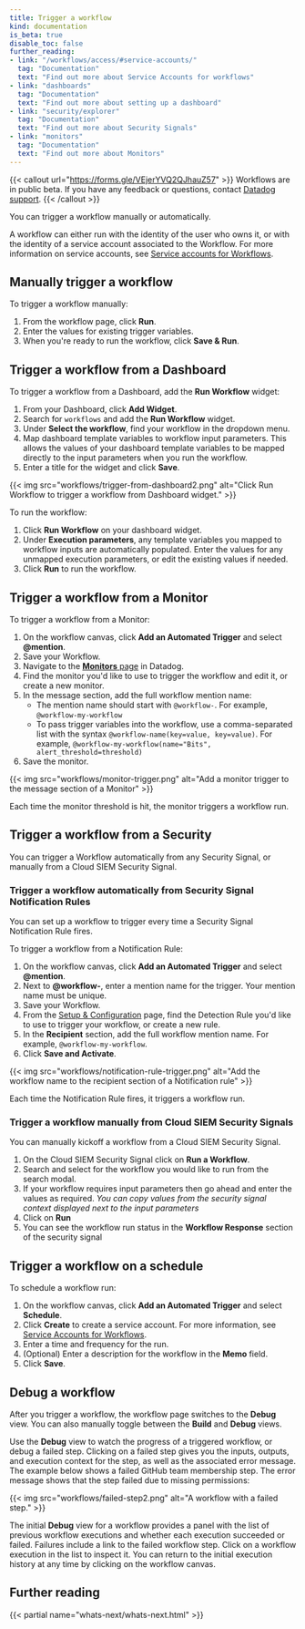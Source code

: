 ```yaml
---
title: Trigger a workflow
kind: documentation
is_beta: true
disable_toc: false
further_reading:
- link: "/workflows/access/#service-accounts/"
  tag: "Documentation"
  text: "Find out more about Service Accounts for workflows"
- link: "dashboards"
  tag: "Documentation"
  text: "Find out more about setting up a dashboard"
- link: "security/explorer"
  tag: "Documentation"
  text: "Find out more about Security Signals"
- link: "monitors"
  tag: "Documentation"
  text: "Find out more about Monitors"
---
```


{{< callout url="https://forms.gle/VEjerYVQ2QJhauZ57" >}}
  Workflows are in public beta. If you have any feedback or questions, contact <a href="/help">Datadog support</a>.
{{< /callout >}}

You can trigger a workflow manually or automatically.

A workflow can either run with the identity of the user who owns it, or with the identity of a service account associated to the Workflow. For more information on service accounts, see [Service accounts for Workflows][1].

## Manually trigger a workflow

To trigger a workflow manually:
1. From the workflow page, click **Run**.
1. Enter the values for existing trigger variables.
1. When you're ready to run the workflow, click **Save & Run**.

## Trigger a workflow from a Dashboard

To trigger a workflow from a Dashboard, add the **Run Workflow** widget:
1. From your Dashboard, click **Add Widget**.
1. Search for `workflows` and add the **Run Workflow** widget.
1. Under **Select the workflow**, find your workflow in the dropdown menu.
1. Map dashboard template variables to workflow input parameters. This allows the values of your dashboard template variables to be mapped directly to the input parameters when you run the workflow.
1. Enter a title for the widget and click **Save**.

{{< img src="workflows/trigger-from-dashboard2.png" alt="Click Run Workflow to trigger a workflow from Dashboard widget." >}}

To run the workflow:
1. Click **Run Workflow** on your dashboard widget.
1. Under **Execution parameters**, any template variables you mapped to workflow inputs are automatically populated. Enter the values for any unmapped execution parameters, or edit the existing values if needed.
1. Click **Run** to run the workflow.

## Trigger a workflow from a Monitor

To trigger a workflow from a Monitor:
1. On the workflow canvas, click **Add an Automated Trigger** and select **@mention**.
1. Save your Workflow.
1. Navigate to the [**Monitors** page][2] in Datadog.
1. Find the monitor you'd like to use to trigger the workflow and edit it, or create a new monitor.
1. In the message section, add the full workflow mention name:
   - The mention name should start with `@workflow-`. For example, `@workflow-my-workflow`
   - To pass trigger variables into the workflow, use a comma-separated list with the syntax `@workflow-name(key=value, key=value)`. For example, `@workflow-my-workflow(name="Bits", alert_threshold=threshold)`
1. Save the monitor.

{{< img src="workflows/monitor-trigger.png" alt="Add a monitor trigger to the message section of a Monitor" >}}

Each time the monitor threshold is hit, the monitor triggers a workflow run.

## Trigger a workflow from a Security

You can trigger a Workflow automatically from any Security Signal, or manually from a Cloud SIEM Security Signal.

### Trigger a workflow automatically from Security Signal Notification Rules

You can set up a workflow to trigger every time a Security Signal Notification Rule fires.

To trigger a workflow from a Notification Rule:
1. On the workflow canvas, click **Add an Automated Trigger** and select **@mention**.
1. Next to **@workflow-**, enter a mention name for the trigger. Your mention name must be unique.
1. Save your Workflow.
1. From the [Setup & Configuration][3] page, find the Detection Rule you'd like to use to trigger your workflow, or create a new rule.
1. In the **Recipient** section, add the full workflow mention name. For example, `@workflow-my-workflow`.
1. Click **Save and Activate**.

{{< img src="workflows/notification-rule-trigger.png" alt="Add the workflow name to the recipient section of a Notification rule" >}}

Each time the Notification Rule fires, it triggers a workflow run.

### Trigger a workflow manually from Cloud SIEM Security Signals

You can manually kickoff a workflow from a Cloud SIEM Security Signal.

1. On the Cloud SIEM Security Signal click on **Run a Workflow**.
1. Search and select for the workflow you would like to run from the search modal. 
1. If your workflow requires input parameters then go ahead and enter the values as required. _You can copy values from the security signal context displayed next to the input parameters_
1. Click on **Run**
1. You can see the workflow run status in the **Workflow Response** section of the security signal  

## Trigger a workflow on a schedule

To schedule a workflow run:
1. On the workflow canvas, click **Add an Automated Trigger** and select **Schedule**.
1. Click **Create** to create a service account. For more information, see [Service Accounts for Workflows][1].
1. Enter a time and frequency for the run.
1. (Optional) Enter a description for the workflow in the **Memo** field.
1. Click **Save**.

## Debug a workflow

After you trigger a workflow, the workflow page switches to the **Debug** view. You can also manually toggle between the **Build** and **Debug** views.

Use the **Debug** view to watch the progress of a triggered workflow, or debug a failed step. Clicking on a failed step gives you the inputs, outputs, and execution context for the step, as well as the associated error message. The example below shows a failed GitHub team membership step. The error message shows that the step failed due to missing permissions:

{{< img src="workflows/failed-step2.png" alt="A workflow with a failed step." >}}

The initial **Debug** view for a workflow provides a panel with the list of previous workflow executions and whether each execution succeeded or failed. Failures include a link to the failed workflow step. Click on a workflow execution in the list to inspect it. You can return to the initial execution history at any time by clicking on the workflow canvas.

## Further reading

{{< partial name="whats-next/whats-next.html" >}}

[1]: /workflows/access/#service-accounts
[2]: https://app.datadoghq.com/monitors/manage
[3]: https://app.datadoghq.com/security/configuration/rules
